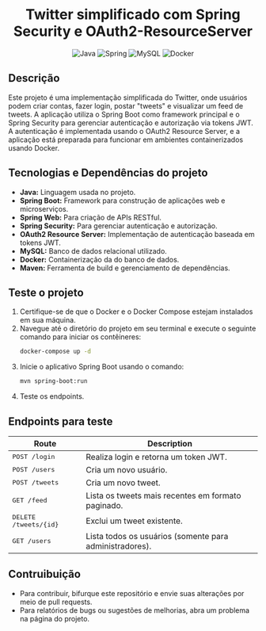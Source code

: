 <div align="center">

# Twitter simplificado com Spring Security e OAuth2-ResourceServer

![Java](https://img.shields.io/badge/java-%23ED8B00.svg?style=for-the-badge&logo=openjdk&logoColor=white)
![Spring](https://img.shields.io/badge/spring-%236DB33F.svg?style=for-the-badge&logo=spring&logoColor=white)
![MySQL](https://img.shields.io/badge/mysql-4479A1.svg?style=for-the-badge&logo=mysql&logoColor=white)
![Docker](https://img.shields.io/badge/docker-%230db7ed.svg?style=for-the-badge&logo=docker&logoColor=white)

</div>

## Descrição

Este projeto é uma implementação simplificada do Twitter, onde usuários podem criar contas, fazer login, postar "tweets" e visualizar um feed de tweets. A aplicação utiliza o Spring Boot como framework principal e o Spring Security para gerenciar autenticação e autorização via tokens JWT. A autenticação é implementada usando o OAuth2 Resource Server, e a aplicação está preparada para funcionar em ambientes containerizados usando Docker.

## Tecnologias e Dependências do projeto

- **Java:** Linguagem usada no projeto.
- **Spring Boot:** Framework para construção de aplicações web e microserviços.
- **Spring Web:** Para criação de APIs RESTful.
- **Spring Security:** Para gerenciar autenticação e autorização.
- **OAuth2 Resource Server:** Implementação de autenticação baseada em tokens JWT.
- **MySQL:** Banco de dados relacional utilizado.
- **Docker:** Containerização da do banco de dados.
- **Maven:** Ferramenta de build e gerenciamento de dependências.

## Teste o projeto

1. Certifique-se de que o Docker e o Docker Compose estejam instalados em sua máquina.
2. Navegue até o diretório do projeto em seu terminal e execute o seguinte comando para iniciar os contêineres:
    ```bash
    docker-compose up -d
    ```
3. Inicie o aplicativo Spring Boot usando o comando:
    ```bash
    mvn spring-boot:run
    ```
4. Teste os endpoints.

## Endpoints para teste

| Route                          | Description                                             |
|--------------------------------|---------------------------------------------------------|
| <kbd>POST /login</kbd>         | Realiza login e retorna um token JWT.                   |
| <kbd>POST /users</kbd>         | Cria um novo usuário.                                   |
| <kbd>POST /tweets</kbd>        | Cria um novo tweet.                                     |
| <kbd>GET /feed</kbd>           | Lista os tweets mais recentes em formato paginado.      |
| <kbd>DELETE /tweets/{id}</kbd> | Exclui um tweet existente.                              |
| <kbd>GET /users</kbd>          | Lista todos os usuários (somente para administradores). |


## Contruibuição

- Para contribuir, bifurque este repositório e envie suas alterações por meio de pull requests.
- Para relatórios de bugs ou sugestões de melhorias, abra um problema na página do projeto.


